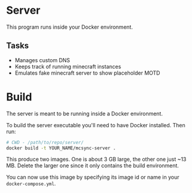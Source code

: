 # Server
This program runs inside your Docker environment.

## Tasks
* Manages custom DNS
* Keeps track of running minecraft instances
* Emulates fake minecraft server to show placeholder MOTD

# Build
The server is meant to be running inside a Docker environment.

To build the server executable you'll need to have Docker installed. Then run:
```sh
# CWD - /path/to/repo/server/
docker build -t YOUR_NAME/mcsync-server .
```

This produce two images. One is about 3 GB large, the other one just ~13 MB. Delete the larger one since it only contains the build environment.

You can now use this image by specifying its image id or name in your `docker-compose.yml`.